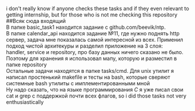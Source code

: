 i don't really know if anyone checks these tasks and if they even relevant to getting internship, but for those who is not me checking this repository
##Всяк сюда входящий  
В папке basic_task1 находится задание с github.com/beevik/ntp.  
В папке calendar_api находится задание №11, где нужно поднять http сервер, задача мне показалась самой интересной из всех.   Применил подход чистой архитекуры и разделил приложение на 3 слоя:  
handler, service и repository, про базу данных ничего сказано не было. Поэтому для хранения я использовал мапу, которую и разместил в папке repository  
Остальные задачи находятся в папке tasks/cmd. Для unix утилит я написал простенький makefile и тесты на bash, которые сверяют системные bash утилиты с имплементированными мной  
Ну надо сказать, что на языке программирования *С* я уже писал свои cat и grep с поддержкой почти всех флагов, so i did those tasks not very enthusiastically  
